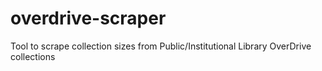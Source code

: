 # overdrive-scraper
Tool to scrape collection sizes from Public/Institutional Library OverDrive collections
